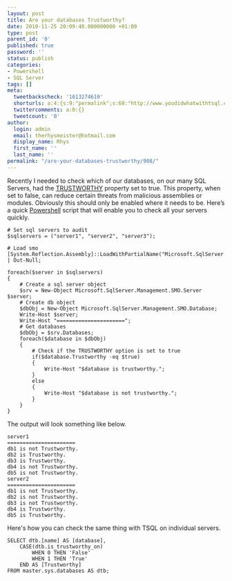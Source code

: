 ```yaml
---
layout: post
title: Are your databases Trustworthy?
date: 2010-11-25 20:09:40.000000000 +01:00
type: post
parent_id: '0'
published: true
password: ''
status: publish
categories:
- Powershell
- SQL Server
tags: []
meta:
  tweetbackscheck: '1613274610'
  shorturls: a:4:{s:9:"permalink";s:68:"http://www.youdidwhatwithtsql.com/are-your-databases-trustworthy/908";s:7:"tinyurl";s:26:"http://tinyurl.com/2wonsyl";s:4:"isgd";s:18:"http://is.gd/hMF8r";s:5:"bitly";s:20:"http://bit.ly/hR3q5Q";}
  twittercomments: a:0:{}
  tweetcount: '0'
author:
  login: admin
  email: therhysmeister@hotmail.com
  display_name: Rhys
  first_name: ''
  last_name: ''
permalink: "/are-your-databases-trustworthy/908/"
---
```

Recently I needed to check which of our databases, on our many SQL Servers, had the [TRUSTWORTHY](http://technet.microsoft.com/en-us/library/ms187861.aspx "SQL Server CLR TRUSTWORTHY Database Property") property set to true. This property, when set to false, can reduce certain threats from malicious assemblies or modules. Obviously this should only be enabled where it needs to be. Here’s a quick [Powershell](http://en.wikipedia.org/wiki/Windows_PowerShell) script that will enable you to check all your servers quickly.

```
# Set sql servers to audit
$sqlservers = ("server1", "server2", "server3");

# Load smo
[System.Reflection.Assembly]::LoadWithPartialName("Microsoft.SqlServer.Smo") | Out-Null;

foreach($server in $sqlservers)
{
	# Create a sql server object
	$srv = New-Object Microsoft.SqlServer.Management.SMO.Server $server;
	# Create db object
	$dbObj = New-Object Microsoft.SqlServer.Management.SMO.Database;
	Write-Host $server;
	Write-Host "======================";
	# Get databases
	$dbObj = $srv.Databases;
	foreach($database in $dbObj)
	{
		# Check if the TRUSTWORTHY option is set to true
		if($database.Trustworthy -eq $true)
		{
			Write-Host "$database is trustworthy.";
		}
		else
		{
			Write-Host "$database is not trustworthy.";
		}
	}
}
```

The output will look something like below.

```
server1
======================
db1 is not Trustworthy.
db2 is Trustworthy.
db3 is Trustworthy.
db4 is not Trustworthy.
db5 is not Trustworthy.
server2
======================
db1 is not Trustworthy.
db2 is not Trustworthy.
db3 is not Trustworthy.
db4 is Trustworthy.
db5 is Trustworthy.
```

Here's how you can check the same thing with TSQL on individual servers.

```
SELECT dtb.[name] AS [database],
	CASE(dtb.is_trustworthy_on)
		WHEN 0 THEN 'False'
		WHEN 1 THEN 'True'
	END AS [Trustworthy]
FROM master.sys.databases AS dtb;
```
